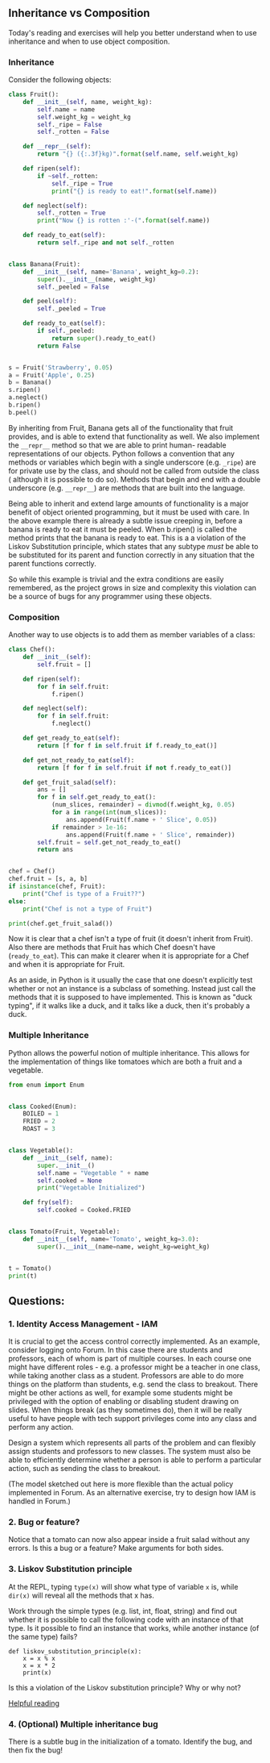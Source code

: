 ## Inheritance vs Composition
Today's reading and exercises will help you better understand when to use inheritance and when to use object composition.

### Inheritance
Consider the following objects:

```python
class Fruit():
    def __init__(self, name, weight_kg):
        self.name = name
        self.weight_kg = weight_kg
        self._ripe = False
        self._rotten = False

    def __repr__(self):
        return "{} ({:.3f}kg)".format(self.name, self.weight_kg)

    def ripen(self):
        if ~self._rotten:
            self._ripe = True
            print("{} is ready to eat!".format(self.name))

    def neglect(self):
        self._rotten = True
        print("Now {} is rotten :'-(".format(self.name))

    def ready_to_eat(self):
        return self._ripe and not self._rotten


class Banana(Fruit):
    def __init__(self, name='Banana', weight_kg=0.2):
        super().__init__(name, weight_kg)
        self._peeled = False

    def peel(self):
        self._peeled = True

    def ready_to_eat(self):
        if self._peeled:
            return super().ready_to_eat()
        return False


s = Fruit('Strawberry', 0.05)
a = Fruit('Apple', 0.25)
b = Banana()
s.ripen()
a.neglect()
b.ripen()
b.peel()
```
By inheriting from Fruit, Banana gets all of the functionality that fruit
provides, and is able to extend that functionality as well.
We also implement the `__repr__` method so that we are able to print human-
readable representations of our objects.  Python follows a convention that any
methods or variables which begin with a single underscore (e.g. `_ripe`) are
for private use by the class, and should not be called from outside the class (
although it is possible to do so).  Methods that begin and end with a double
underscore (e.g. `__repr__`) are methods that are built into the language.

Being able to inherit and extend large amounts of functionality
is a major benefit of object oriented programming, but it must be used with
care.  In the above example there is already a subtle issue creeping in, before
a banana is ready to eat it must be peeled.  When b.ripen() is called the
method prints that the banana is ready to eat. This is a a violation of the
Liskov Substitution principle, which states that any subtype *must* be able to
be substituted for its parent and function correctly in any situation that the
parent functions correctly.

So while this example is trivial and the extra conditions are easily remembered,
as the project grows in size and complexity this violation can be a source of
bugs for any programmer using these objects.

### Composition
Another way to use objects is to add them as member variables of a class:

```python
class Chef():
    def __init__(self):
        self.fruit = []

    def ripen(self):
        for f in self.fruit:
            f.ripen()

    def neglect(self):
        for f in self.fruit:
            f.neglect()

    def get_ready_to_eat(self):
        return [f for f in self.fruit if f.ready_to_eat()]

    def get_not_ready_to_eat(self):
        return [f for f in self.fruit if not f.ready_to_eat()]

    def get_fruit_salad(self):
        ans = []
        for f in self.get_ready_to_eat():
            (num_slices, remainder) = divmod(f.weight_kg, 0.05)
            for a in range(int(num_slices)):
                ans.append(Fruit(f.name + ' Slice', 0.05))
            if remainder > 1e-16:
                ans.append(Fruit(f.name + ' Slice', remainder))
        self.fruit = self.get_not_ready_to_eat()
        return ans


chef = Chef()
chef.fruit = [s, a, b]
if isinstance(chef, Fruit):
    print("Chef is type of a Fruit??")
else:
    print("Chef is not a type of Fruit")

print(chef.get_fruit_salad())
```
Now it is clear that a chef isn't a type of fruit (it doesn't
inherit from Fruit).  Also there are methods that Fruit has which Chef
doesn't have (`ready_to_eat`).  This can make it clearer when it is appropriate
for a Chef and when it is appropriate for Fruit.

As an  aside, in Python is it usually the case that one doesn't explicitly test
whether or not an instance is a subclass of something.  Instead just call the
methods that it is supposed to have implemented. This is known as "duck typing",
if it walks like a duck, and it talks like a duck, then it's probably a duck.

### Multiple Inheritance
Python allows the powerful notion of multiple inheritance.  This allows for the
implementation of things like tomatoes which are both a fruit and a vegetable.

```python
from enum import Enum


class Cooked(Enum):
    BOILED = 1
    FRIED = 2
    ROAST = 3


class Vegetable():
    def __init__(self, name):
        super.__init__()
        self.name = "Vegetable " + name
        self.cooked = None
        print("Vegetable Initialized")

    def fry(self):
        self.cooked = Cooked.FRIED


class Tomato(Fruit, Vegetable):
    def __init__(self, name='Tomato', weight_kg=3.0):
        super().__init__(name=name, weight_kg=weight_kg)


t = Tomato()
print(t)
```

## Questions:

### 1. Identity Access Management - IAM
It is crucial to get the access control correctly implemented.  As an example,
consider logging onto Forum.  In this case there are students and professors, each
of whom is part of multiple courses.  In each course one might have different
roles - e.g. a professor might be a teacher in one class, while taking another
class as a student.  Professors are able to do more things on the platform than
students, e.g. send the class to breakout.  There might be other actions as
well, for example some students might be privileged with the option of enabling
or disabling student drawing on slides.  When things break (as they sometimes
do), then it will be really useful to have people with tech support privileges
come into any class and perform any action.

 Design a system which represents all parts of the problem and can flexibly
assign students and professors to new classes. The system must also be able
to efficiently determine whether a person is able to perform a particular
action, such as sending the class to breakout.

 (The model sketched out here is more flexible than the actual policy
implemented in Forum.  As an alternative exercise, try to design how IAM is handled
in Forum.)

### 2. Bug or feature?
Notice that a tomato can now also appear inside a fruit salad without any
errors.  Is this a bug or a feature?  Make arguments for both sides.


### 3. Liskov Substitution principle
 At the REPL, typing `type(x)` will show what type of variable `x` is, while `dir(x)` will reveal all the methods that x has.

 Work through the simple types (e.g. list, int, float, string) and find out whether it is possible to call the following code with an instance of that type.  Is it possible to find an instance that works, while another instance (of the same type) fails?  

```python3
def liskov_substitution_principle(x):
    x = x % x
    x = x * 2
    print(x)
```
 Is this a violation of the Liskov substitution principle? Why or why not?

 [Helpful reading](https://docs.python.org/3.5/library/operator.html)

### 4. (Optional) Multiple inheritance bug
There is a subtle bug in the initialization of a tomato.  Identify the bug,
and then fix the bug!
